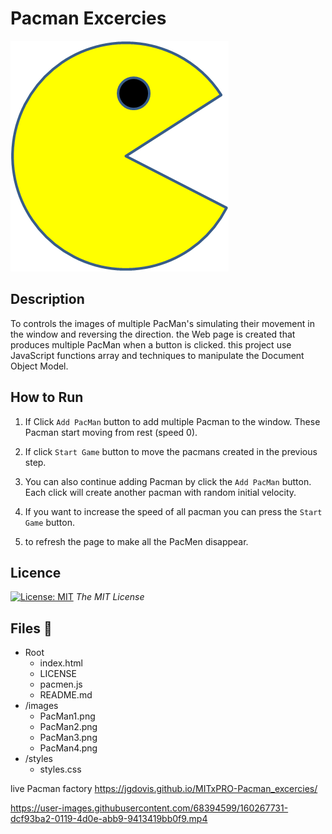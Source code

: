 # Pacman Excercies 

<img src='images/PacMan1.png'>

## Description
To controls the images of multiple PacMan's simulating their movement in the window and reversing the direction. the Web page is created that produces multiple PacMan when a button is clicked. this project use JavaScript functions array and techniques to manipulate the Document Object Model. 

## How to Run
1. If Click `Add PacMan` button to add multiple Pacman to the window. These Pacman start moving from rest (speed 0).

2. If click `Start Game` button to move the pacmans created in the previous step.

3. You can also continue adding Pacman by click the `Add PacMan` button. Each click will create another pacman with random initial velocity.

4. If you want to increase the speed of all pacman you can press the `Start Game` button.

5. to refresh the page to make all the PacMen disappear.


## Licence 
[![License: MIT](https://img.shields.io/badge/License-MIT-yellow.svg)](https://opensource.org/licenses/MIT) *The MIT License*

## Files 📁

- Root
    - index.html
    - LICENSE
    - pacmen.js
    - README.md
- /images
    - PacMan1.png
    - PacMan2.png
    - PacMan3.png
    - PacMan4.png
- /styles
    - styles.css



live Pacman factory https://jgdovis.github.io/MITxPRO-Pacman_excercies/


https://user-images.githubusercontent.com/68394599/160267731-dcf93ba2-0119-4d0e-abb9-9413419bb0f9.mp4

